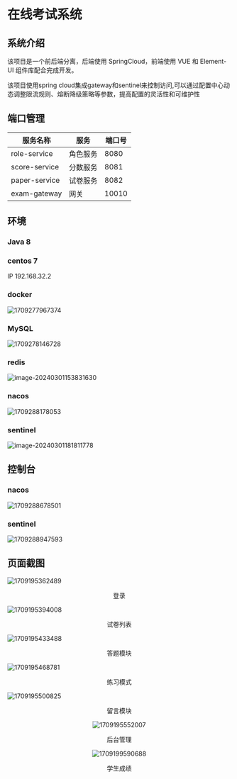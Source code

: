 # 在线考试系统

## 系统介绍

该项目是一个前后端分离，后端使用 SpringCloud，前端使用 VUE 和 Element-UI 组件库配合完成开发。

该项目使用spring cloud集成gateway和sentinel来控制访问,可以通过配置中心动态调整限流规则、熔断降级策略等参数，提高配置的灵活性和可维护性

## 端口管理

| 服务名称      | 服务     | 端口号 |
| ------------- | -------- | ------ |
| role-service  | 角色服务 | 8080   |
| score-service | 分数服务 | 8081   |
| paper-service | 试卷服务 | 8082   |
| exam-gateway  | 网关     | 10010  |



## 环境

### Java 8

### centos 7

IP 192.168.32.2

### docker

![1709277967374](E:\onlineExam\images\1709277967374.jpg)

### MySQL

![1709278146728](E:\onlineExam\images\1709278146728.jpg)

### redis

![image-20240301153831630](C:\Users\18505\AppData\Roaming\Typora\typora-user-images\image-20240301153831630.png)



### nacos

![1709288178053](E:\onlineExam\images\1709288178053.jpg)

### sentinel

![image-20240301181811778](C:\Users\18505\AppData\Roaming\Typora\typora-user-images\image-20240301181811778.png)





## 控制台

### nacos

![1709288678501](E:\onlineExam\images\1709288678501.jpg)



### sentinel

![1709288947593](E:\onlineExam\images\1709288947593.jpg)





## 页面截图

![1709195362489](E:\onlineExam\images\1709195362489.jpg)

<center>登录</center>

![1709195394008](E:\onlineExam\images\1709195394008.jpg)

<center>试卷列表</center>

![1709195433488](E:\onlineExam\images\1709195433488.jpg)

<center>答题模块</center>

![1709195468781](E:\onlineExam\images\1709195468781.jpg)

<center>练习模式</center>

![1709195500825](E:\onlineExam\images\1709195500825.jpg)

<center>留言模块<center/>

![1709195552007](E:\onlineExam\images\1709195552007.jpg)

<center>后台管理</center>

![1709199590688](E:\onlineExam\images\1709199590688.jpg)

<center>学生成绩</center>